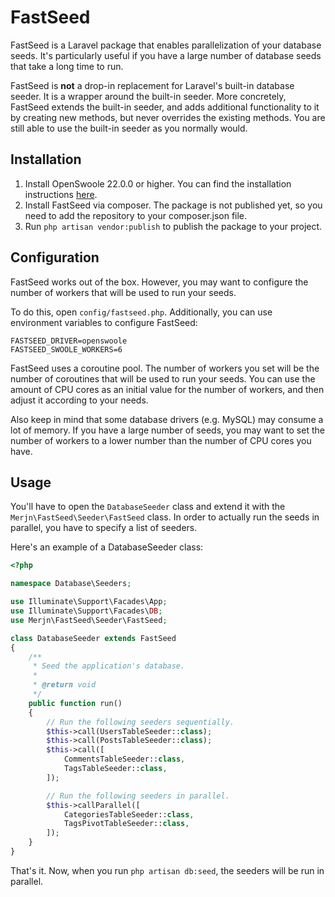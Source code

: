 # FastSeed
FastSeed is a Laravel package that enables parallelization of your database seeds. It's particularly useful if you
have a large number of database seeds that take a long time to run.

FastSeed is **not** a drop-in replacement for Laravel's built-in database seeder. It is a wrapper around the built-in 
seeder. More concretely, FastSeed extends the built-in seeder, and adds additional functionality to it by creating 
new methods, but never overrides the existing methods. You are still able to use the built-in seeder as you normally
would.


## Installation
1. Install OpenSwoole 22.0.0 or higher. You can find the installation instructions [here](https://https://openswoole.com/).
2. Install FastSeed via composer. The package is not published yet, so you need to add the repository to your composer.json file.
3. Run `php artisan vendor:publish` to publish the package to your project.

## Configuration
FastSeed works out of the box. However, you may want to configure the number of workers that will be used to 
run your seeds. 

To do this, open `config/fastseed.php`.  Additionally, you can use environment variables to configure FastSeed:
```
FASTSEED_DRIVER=openswoole
FASTSEED_SWOOLE_WORKERS=6
```
FastSeed uses a coroutine pool. The number of workers you set will be the number of coroutines that will be used to run 
your seeds. You can use the amount of CPU cores as an initial value for the number of workers, and then adjust it
according to your needs.

Also keep in mind that some database drivers (e.g. MySQL) may consume a lot of memory. If you have a large number of seeds,
you may want to set the number of workers to a lower number than the number of CPU cores you have.

## Usage
You'll have to open the `DatabaseSeeder` class and extend it with the `Merjn\FastSeed\Seeder\FastSeed` class. In order
to actually run the seeds in parallel, you have to specify a list of seeders.

Here's an example of a DatabaseSeeder class:
```php
<?php

namespace Database\Seeders;

use Illuminate\Support\Facades\App;
use Illuminate\Support\Facades\DB;
use Merjn\FastSeed\Seeder\FastSeed;

class DatabaseSeeder extends FastSeed
{
    /**
     * Seed the application's database.
     *
     * @return void
     */
    public function run()
    { 
        // Run the following seeders sequentially.
        $this->call(UsersTableSeeder::class);
        $this->call(PostsTableSeeder::class);
        $this->call([
            CommentsTableSeeder::class,
            TagsTableSeeder::class,
        ]);

        // Run the following seeders in parallel.        
        $this->callParallel([
            CategoriesTableSeeder::class,
            TagsPivotTableSeeder::class,
        ]);
    }
}
```

That's it. Now, when you run `php artisan db:seed`, the seeders will be run in parallel.